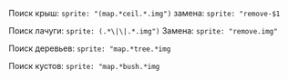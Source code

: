 Поиск крыш: `sprite: "(map.*ceil.*.img")`
замена: `sprite: "remove-$1`

Поиск лачуги: `sprite: (.*\|\|.*.img")`
Замена: `sprite: "remove.img"`

Поиск деревьев: `sprite: "map.*tree.*img`

Поиск кустов: `sprite: "map.*bush.*img`
